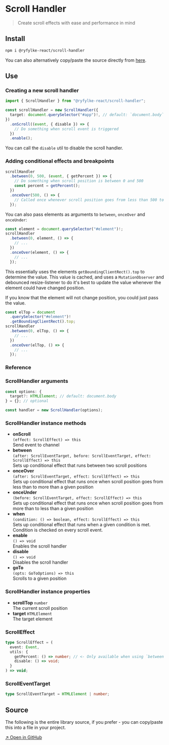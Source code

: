 # Scroll Handler

> Create scroll effects with ease and performance in mind

## Install

```bash
npm i @ryfylke-react/scroll-handler
```

You can also alternatively copy/paste the source directly from [here](#source).

## Use

### Creating a new scroll handler

```typescript
import { ScrollHandler } from "@ryfylke-react/scroll-handler";

const scrollHandler = new ScrollHandler({
  target: document.querySelector("#app")!, // default: `document.body`
})
  .onScroll((event, { disable }) => {
    // Do something when scroll event is triggered
  })
  .enable();
```

You can call the `disable` util to disable the scroll handler.

### Adding conditional effects and breakpoints

```typescript
scrollHandler
  .between(0, 500, (event, { getPercent }) => {
    // Do something when scroll position is between 0 and 500
    const percent = getPercent();
  })
  .onceOver(500, () => {
    // Called once whenever scroll position goes from less than 500 to more than 500
  });
```

You can also pass elements as arguments to `between`, `onceOver` and `onceUnder`:

```typescript
const element = document.querySelector("#element")!;
scrollHandler
  .between(0, element, () => {
    // ...
  })
  .onceOver(element, () => {
    // ...
  });
```

This essentially uses the elements `getBoundingClientRect().top` to determine the value. This value
is cached, and uses a `MutationObserver` and debounced resize-listener to do it's best to update the
value whenever the element could have changed position.

If you know that the element will not change position, you could just pass the value.

```typescript
const elTop = document
  .querySelector("#element")!
  .getBoundingClientRect().top;
scrollHandler
  .between(0, elTop, () => {
    // ...
  })
  .onceOver(elTop, () => {
    // ...
  });
```

### Reference

### ScrollHandler arguments

```typescript
const options: {
  target?: HTMLElement; // default: document.body
} = {}; // optional

const handler = new ScrollHandler(options);
```

### ScrollHandler instance methods

- **onScroll**  
  `(effect: ScrollEffect) => this`  
  Send event to channel
- **between**  
  `(after: ScrollEventTarget, before: ScrollEventTarget, effect: ScrollEffect) => this`  
  Sets up conditional effect that runs between two scroll positions
- **onceOver**  
  `(after: ScrollEventTarget, effect: ScrollEffect) => this`  
  Sets up conditional effect that runs once when scroll position goes from less than to more than a given position
- **onceUnder**  
  `(before: ScrollEventTarget, effect: ScrollEffect) => this`  
  Sets up conditional effect that runs once when scroll position goes from more than to less than a given position
- **when**  
  `(condition: () => boolean, effect: ScrollEffect) => this`  
  Sets up conditional effect that runs when a given condition is met. Condition is checked on every scroll event.
- **enable**  
  `() => void`  
  Enables the scroll handler
- **disable**  
  `() => void`  
  Disables the scroll handler
- **goTo**  
  `(opts: GoToOptions) => this`  
  Scrolls to a given position

### ScrollHandler instance properties

- **scrollTop** `number`  
  The current scroll position
- **target** `HTMLElement`  
  The target element

### ScrollEffect

```typescript
type ScrollEffect = (
  event: Event,
  utils: {
    getPercent: () => number; // <- Only available when using `between`
    disable: () => void;
  }
) => void;
```

### ScrollEventTarget

```typescript
type ScrollEventTarget = HTMLElement | number;
```

## Source

The following is the entire library source, if you prefer - you can copy/paste this into a file in your project.

[↗ Open in GitHub](https://github.com/ryfylke-react-as/scroll-handler/blob/master/src/index.ts)
